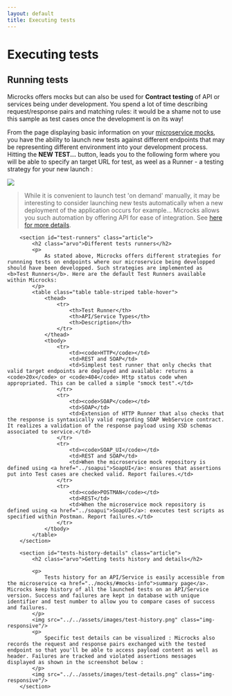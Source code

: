 ```yaml
---
layout: default
title: Executing tests
---
```


<div class="content">
	<div class="jumbotron clearfix">
		<div class="container">
       <h1 class="page-title arvo">Executing tests</h1>
    </div>
	</div>
  <div class="container">
    <section id="running-tests" class="article">
			<h2 class="arvo">Running tests</h2>
			<p>
				Microcks offers mocks but can also be used for <strong>Contract testing</strong> of API or services being under development. You spend a lot of time describing request/response pairs and matching rules: it would be a shame not to use this sample as test cases once the development is on its way!
			</p>
			<p>
				From the page displaying basic information on your <a href="../mocks/#mocks-info">microservice mocks</a>, you have the ability to launch new tests against different endpoints that may be representing different environment into your development process. Hitting the <b>NEW TEST...</b> button, leads you to the following form where you will be able to specify an target URL for test, as weel as a Runner - a testing strategy for your new launch :
			</p>
			<img src="../../assets/images/test-form.png" class="img-responsive"/>
			<p>
				<blockquote>
					While it is convenient to launch test 'on demand' manually, it may be interesting to consider launching new tests automatically when a new deployment of the application occurs for example... Microcks allows you such automation by offering API for ease of integration. See <a href="../../contributing/api/">here for more details</a>.
				</blockquote>
			</p>
		</section>

		<section id="test-runners" class="article">
			<h2 class="arvo">Different tests runners</h2>
			<p>
				As stated above, Microcks offers different strategies for runnning tests on endpoints where our microservice being developped should have been developped. Such strategies are implemented as <b>Test Runners</b>. Here are the default Test Runners available within Microcks:
			</p>
			<table class="table table-striped table-hover">
				<thead>
					<tr>
						<th>Test Runner</th>
						<th>API/Service Types</th>
						<th>Description</th>
					</tr>
				</thead>
				<tbody>
					<tr>
						<td><code>HTTP</code></td>
						<td>REST and SOAP</td>
						<td>Simplest test runner that only checks that valid target endpoints are deployed and available: returns a <code>20x</code> or <code>404</code> Http status code when appropriated. This can be called a simple "smock test".</td>
					</tr>
					<tr>
						<td><code>SOAP</code></td>
						<td>SOAP</td>
						<td>Extension of HTTP Runner that also checks that the response is syntaxically valid regarding SOAP WebService contract. It realizes a validation of the response payload using XSD schemas associated to service.</td>
					</tr>
					<tr>
						<td><code>SOAP_UI</code></td>
						<td>REST and SOAP</td>
						<td>When the microservice mock repository is defined using <a href="../soapui">SoapUI</a>: ensures that assertions put into Test cases are checked valid. Report failures.</td>
					</tr>
					<tr>
						<td><code>POSTMAN</code></td>
						<td>REST</td>
						<td>When the microservice mock repository is defined using <a href="../soapui">SoapUI</a>: executes test scripts as specified within Postman. Report failures.</td>
					</tr>
				</tbody>
			</table>
		</section>

		<section id="tests-history-details" class="article">
			<h2 class="arvo">Getting tests history and details</h2>

			<p>
				Tests history for an API/Service is easily accessible from the microservice <a href="../mocks/#mocks-info">summary page</a>. Microcks keep history of all the launched tests on an API/Service version. Success and failures are kept in database with unique identifier and test number to allow you to compare cases of success and failures.
			</p>
			<img src="../../assets/images/test-history.png" class="img-responsive"/>
			<p>
				Specific test details can be visualized : Microcks also records the request and response pairs exchanged with the tested endpoint so that you'll be able to access payload content as well as header. Failures are tracked and violated assertions messages displayed as shown in the screenshot below :
			</p>
			<img src="../../assets/images/test-details.png" class="img-responsive"/>
		</section>
  </div>
</div>
